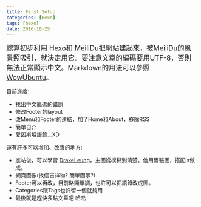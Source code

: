```yaml
---
title: First Setup
categories: [Hexo]
tags: [hexo]
date: 2016-10-25
---
```

<font size="4"> 總算初步利用 [Hexo](https://hexo.io/)和 [MeiliDu](https://github.com/HoverBaum/meilidu-hexo)把網站建起來，被MeiliDu的風景照吸引，就決定用它。要注意文章的編碼要用UTF-8，否則無法正常顯示中文。Markdown的用法可以參照 [WowUbuntu](http://wowubuntu.com/markdown/)。</font>

目前進度:
* 找出中文亂碼的錯誤
* 修改Footer的layout
* 改Menu和Footer的連結，加了Home和About，移除RSS
* 簡單自介
* 愛因斯坦語錄...XD 

還有許多可以增加、改善的地方:
* 進站後，可以學習 [DrakeLeung](http://lyyourc.com/)，主圖從模糊到清楚。他用兩張圖，搭配js做成。
* 網頁圖像(找個吉祥物? 簡單圖示?)
* Footer可以再改，目前略顯單調，也許可以把語錄改成圖。
* Categories跟Tags也許留一個就夠用
* 最後就是趕快多點文章吧 哈哈
